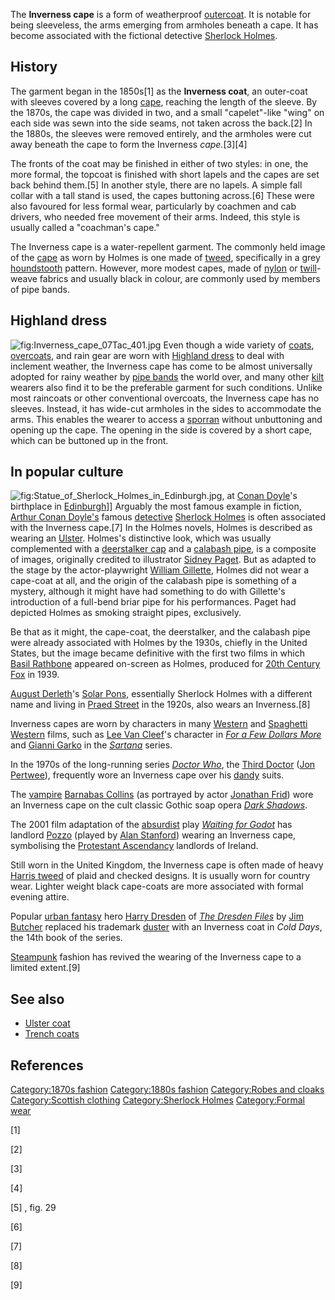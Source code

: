 The **Inverness cape** is a form of weatherproof
[outercoat](overcoat "wikilink"). It is notable for being sleeveless,
the arms emerging from armholes beneath a cape. It has become associated
with the fictional detective [Sherlock
Holmes](Sherlock_Holmes "wikilink").

## History

The garment began in the 1850s[1] as the **Inverness coat**, an
outer-coat with sleeves covered by a long [cape](cape "wikilink"),
reaching the length of the sleeve. By the 1870s, the cape was divided in
two, and a small "capelet"-like "wing" on each side was sewn into the
side seams, not taken across the back.[2] In the 1880s, the sleeves were
removed entirely, and the armholes were cut away beneath the cape to
form the Inverness *cape.*[3][4]

The fronts of the coat may be finished in either of two styles: in one,
the more formal, the topcoat is finished with short lapels and the capes
are set back behind them.[5] In another style, there are no lapels. A
simple fall collar with a tall stand is used, the capes buttoning
across.[6] These were also favoured for less formal wear, particularly
by coachmen and cab drivers, who needed free movement of their arms.
Indeed, this style is usually called a "coachman's cape."

The Inverness cape is a water-repellent garment. The commonly held image
of the [cape](cape "wikilink") as worn by Holmes is one made of
[tweed](Tweed_(cloth) "wikilink"), specifically in a grey
[houndstooth](houndstooth "wikilink") pattern. However, more modest
capes, made of [nylon](nylon "wikilink") or
[twill](twill "wikilink")-weave fabrics and usually black in colour, are
commonly used by members of pipe bands.

## Highland dress

![](Inverness_cape_07Tac_401.jpg "fig:Inverness_cape_07Tac_401.jpg")
Even though a wide variety of [coats](coat_(clothing) "wikilink"),
[overcoats](overcoat "wikilink"), and rain gear are worn with [Highland
dress](Highland_dress "wikilink") to deal with inclement weather, the
Inverness cape has come to be almost universally adopted for rainy
weather by [pipe bands](Pipes_and_Drums "wikilink") the world over, and
many other [kilt](kilt "wikilink") wearers also find it to be the
preferable garment for such conditions. Unlike most raincoats or other
conventional overcoats, the Inverness cape has no sleeves. Instead, it
has wide-cut armholes in the sides to accommodate the arms. This enables
the wearer to access a [sporran](sporran "wikilink") without unbuttoning
and opening up the cape. The opening in the side is covered by a short
cape, which can be buttoned up in the front.

## In popular culture

![](Statue_of_Sherlock_Holmes_in_Edinburgh.jpg "fig:Statue_of_Sherlock_Holmes_in_Edinburgh.jpg"),
at [Conan Doyle](Conan_Doyle "wikilink")'s birthplace in
[Edinburgh](Edinburgh "wikilink")\]\] Arguably the most famous example
in fiction, [Arthur Conan Doyle's](Arthur_Conan_Doyle's "wikilink")
famous [detective](detective "wikilink") [Sherlock
Holmes](Sherlock_Holmes "wikilink") is often associated with the
Inverness cape.[7] In the Holmes novels, Holmes is described as wearing
an [Ulster](Ulster_coat "wikilink"). Holmes's distinctive look, which
was usually complemented with a [deerstalker
cap](deerstalker "wikilink") and a [calabash
pipe](Smoking_pipe_(tobacco)#Calabash "wikilink"), is a composite of
images, originally credited to illustrator [Sidney
Paget](Sidney_Paget "wikilink"). But as adapted to the stage by the
actor-playwright [William Gillette](William_Gillette "wikilink"), Holmes
did not wear a cape-coat at all, and the origin of the calabash pipe is
something of a mystery, although it might have had something to do with
Gillette's introduction of a full-bend briar pipe for his performances.
Paget had depicted Holmes as smoking straight pipes, exclusively.

Be that as it might, the cape-coat, the deerstalker, and the calabash
pipe were already associated with Holmes by the 1930s, chiefly in the
United States, but the image became definitive with the first two films
in which [Basil Rathbone](Basil_Rathbone "wikilink") appeared on-screen
as Holmes, produced for [20th Century Fox](20th_Century_Fox "wikilink")
in 1939.

[August Derleth](August_Derleth "wikilink")'s [Solar
Pons](Solar_Pons "wikilink"), essentially Sherlock Holmes with a
different name and living in [Praed Street](Praed_Street "wikilink") in
the 1920s, also wears an Inverness.[8]

Inverness capes are worn by characters in many
[Western](Western_(genre) "wikilink") and [Spaghetti
Western](Spaghetti_Western "wikilink") films, such as [Lee Van
Cleef](Lee_Van_Cleef "wikilink")'s character in *[For a Few Dollars
More](For_a_Few_Dollars_More "wikilink")* and [Gianni
Garko](Gianni_Garko "wikilink") in the *[Sartana](Sartana "wikilink")*
series.

In the 1970s of the long-running series *[Doctor
Who](Doctor_Who "wikilink")*, the [Third
Doctor](Third_Doctor "wikilink") ([Jon
Pertwee](Jon_Pertwee "wikilink")), frequently wore an Inverness cape
over his [dandy](dandy "wikilink") suits.

The [vampire](vampire "wikilink") [Barnabas
Collins](Barnabas_Collins "wikilink") (as portrayed by actor [Jonathan
Frid](Jonathan_Frid "wikilink")) wore an Inverness cape on the cult
classic Gothic soap opera *[Dark Shadows](Dark_Shadows "wikilink")*.

The 2001 film adaptation of the
[absurdist](Theatre_of_the_Absurd "wikilink") play *[Waiting for
Godot](Waiting_for_Godot "wikilink")* has landlord
[Pozzo](Pozzo_(Waiting_for_Godot) "wikilink") (played by [Alan
Stanford](Alan_Stanford "wikilink")) wearing an Inverness cape,
symbolising the [Protestant
Ascendancy](Protestant_Ascendancy "wikilink") landlords of Ireland.

Still worn in the United Kingdom, the Inverness cape is often made of
heavy [Harris tweed](Harris_tweed "wikilink") of plaid and checked
designs. It is usually worn for country wear. Lighter weight black
cape-coats are more associated with formal evening attire.

Popular [urban fantasy](urban_fantasy "wikilink") hero [Harry
Dresden](Harry_Dresden "wikilink") of *[The Dresden
Files](The_Dresden_Files "wikilink")* by [Jim
Butcher](Jim_Butcher "wikilink") replaced his trademark
[duster](duster_(clothing) "wikilink") with an Inverness coat in *Cold
Days*, the 14th book of the series.

[Steampunk](Steampunk "wikilink") fashion has revived the wearing of the
Inverness cape to a limited extent.[9]

## See also

-   [Ulster coat](Ulster_coat "wikilink")
-   [Trench coats](Trench_coats "wikilink")

## References

[Category:1870s fashion](Category:1870s_fashion "wikilink")
[Category:1880s fashion](Category:1880s_fashion "wikilink")
[Category:Robes and cloaks](Category:Robes_and_cloaks "wikilink")
[Category:Scottish clothing](Category:Scottish_clothing "wikilink")
[Category:Sherlock Holmes](Category:Sherlock_Holmes "wikilink")
[Category:Formal wear](Category:Formal_wear "wikilink")

[1]

[2]

[3]

[4]

[5] , fig. 29

[6]

[7]

[8]

[9]